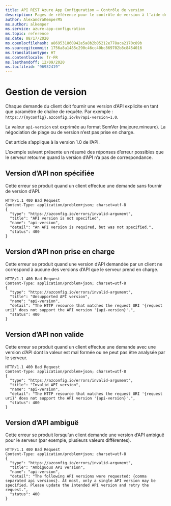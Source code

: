 ```yaml
---
title: API REST Azure App Configuration – Contrôle de version
description: Pages de référence pour le contrôle de version à l’aide de l’API REST Azure App Configuration
author: AlexandraKemperMS
ms.author: alkemper
ms.service: azure-app-configuration
ms.topic: reference
ms.date: 08/17/2020
ms.openlocfilehash: a869531860942e5a8b2b05212e778aca2170c89b
ms.sourcegitcommit: 1756a8a1485c290c46cc40bc869702b8c8454016
ms.translationtype: HT
ms.contentlocale: fr-FR
ms.lasthandoff: 12/09/2020
ms.locfileid: "96932419"
---
```

# <a name="versioning"></a>Gestion de version

Chaque demande du client doit fournir une version d’API explicite en tant que paramètre de chaîne de requête. Par exemple : `https://{myconfig}.azconfig.io/kv?api-version=1.0`.

La valeur `api-version` est exprimée au format SemVer (majeure.mineure). La négociation de plage ou de version n’est pas prise en charge.

Cet article s’applique à la version 1.0 de l’API.

L’exemple suivant présente un résumé des réponses d’erreur possibles que le serveur retourne quand la version d’API n’a pas de correspondance.

## <a name="api-version-unspecified"></a>Version d’API non spécifiée

Cette erreur se produit quand un client effectue une demande sans fournir de version d’API.

```http
HTTP/1.1 400 Bad Request
Content-Type: application/problem+json; charset=utf-8
{
  "type": "https://azconfig.io/errors/invalid-argument",
  "title": "API version is not specified",
  "name": "api-version",
  "detail": "An API version is required, but was not specified.",
  "status": 400
}
```

## <a name="unsupported-api-version"></a>Version d’API non prise en charge

Cette erreur se produit quand une version d’API demandée par un client ne correspond à aucune des versions d’API que le serveur prend en charge.

```http
HTTP/1.1 400 Bad Request
Content-Type: application/problem+json; charset=utf-8
{
  "type": "https://azconfig.io/errors/invalid-argument",
  "title": "Unsupported API version",
  "name": "api-version",
  "detail": "The HTTP resource that matches the request URI '{request uri}' does not support the API version '{api-version}'.",
  "status": 400
}
```

## <a name="invalid-api-version"></a>Version d’API non valide

Cette erreur se produit quand un client effectue une demande avec une version d’API dont la valeur est mal formée ou ne peut pas être analysée par le serveur.

```http
HTTP/1.1 400 Bad Request
Content-Type: application/problem+json; charset=utf-8  
{
  "type": "https://azconfig.io/errors/invalid-argument",
  "title": "Invalid API version",
  "name": "api-version",
  "detail": "The HTTP resource that matches the request URI '{request uri}' does not support the API version '{api-version}'.",
  "status": 400
}
```

## <a name="ambiguous-api-version"></a>Version d’API ambiguë

Cette erreur se produit lorsqu’un client demande une version d’API ambiguë pour le serveur (par exemple, plusieurs valeurs différentes).

```http
HTTP/1.1 400 Bad Request
Content-Type: application/problem+json; charset=utf-8
{
  "type": "https://azconfig.io/errors/invalid-argument",
  "title": "Ambiguous API version",
  "name": "api-version",
  "detail": "The following API versions were requested: {comma separated api versions}. At most, only a single API version may be specified. Please update the intended API version and retry the request.",
  "status": 400
}
```
